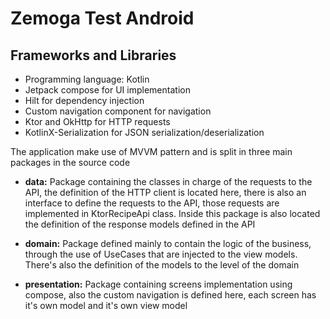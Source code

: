 # Zemoga Test Android

## Frameworks and Libraries
- Programming language: Kotlin
- Jetpack compose for UI implementation
- Hilt for dependency injection
- Custom navigation component for navigation
- Ktor and OkHttp for HTTP requests
- KotlinX-Serialization for JSON serialization/deserialization

The application make use of MVVM pattern and is split in three main packages in the source code
- **data:** Package containing the classes in charge of the requests to the API, the definition of the HTTP client is located here, there is also an interface to define the requests to the API, those requests are implemented in KtorRecipeApi class. Inside this package is also located the definition of the response models defined in the API

- **domain:** Package defined mainly to contain the logic of the business, through the use of UseCases that are injected to the view models. There's also the definition of the models to the level of the domain 

- **presentation:** Package containing screens implementation using compose, also the custom navigation is defined here, each screen has it's own model and it's own view model
